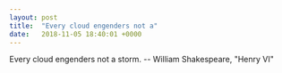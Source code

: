 ```yaml
---
layout: post
title:  "Every cloud engenders not a"
date:   2018-11-05 18:40:01 +0000
---
```

Every cloud engenders not a storm.
		-- William Shakespeare, "Henry VI"

